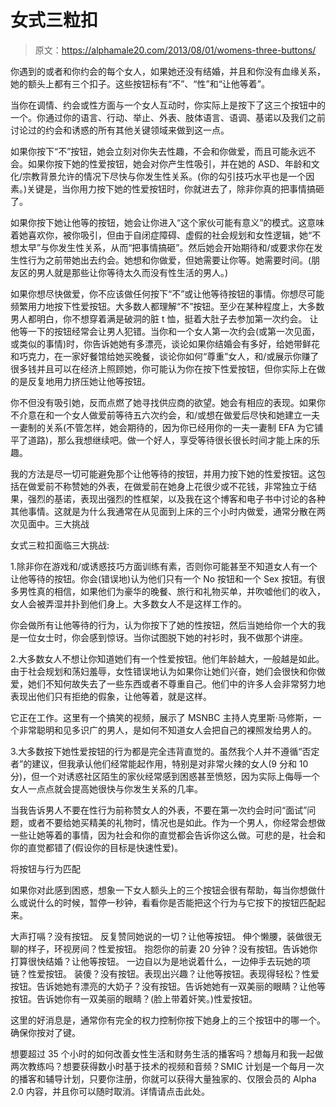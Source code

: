 # 女式三粒扣

> 原文：<https://alphamale20.com/2013/08/01/womens-three-buttons/>

你遇到的或者和你约会的每个女人，如果她还没有结婚，并且和你没有血缘关系，她的额头上都有三个扣子。这些按钮标有“不”、“性”和“让他等着”。

当你在调情、约会或性方面与一个女人互动时，你实际上是按下了这三个按钮中的一个。你通过你的语言、行动、举止、外表、肢体语言、语调、基诺以及我们之前讨论过的约会和诱惑的所有其他关键领域来做到这一点。

如果你按下“不”按钮，她会立刻对你失去性趣，不会和你做爱，而且可能永远不会。如果你按下她的性爱按钮，她会对你产生性吸引，并在她的 ASD、年龄和文化/宗教背景允许的情况下尽快与你发生性关系。(你的勾引技巧水平也是一个因素。)关键是，当你用力按下她的性爱按钮时，你就进去了，除非你真的把事情搞砸了。

如果你按下她让他等的按钮，她会让你进入“这个家伙可能有意义”的模式。这意味着她喜欢你，被你吸引，但由于自闭症障碍、虚假的社会规划和女性逻辑，她“不想太早”与你发生性关系，从而“把事情搞砸”。然后她会开始期待和/或要求你在发生性行为之前带她出去约会。她想和你做爱，但她需要让你等。她需要时间。(朋友区的男人就是那些让你等待太久而没有性生活的男人。)

如果你想尽快做爱，你不应该做任何按下“不”或让他等待按钮的事情。你想尽可能频繁用力地按下性爱按钮。大多数人都理解“不”按钮。至少在某种程度上，大多数男人都明白，你不想穿着满是破洞的脏 t 恤，挺着大肚子去参加第一次约会。
让他等一下的按钮经常会让男人犯错。当你和一个女人第一次约会(或第一次见面，或类似的事情)时，你告诉她她有多漂亮，谈论如果你结婚会有多好，给她带鲜花和巧克力，在一家好餐馆给她买晚餐，谈论你如何“尊重”女人，和/或展示你赚了很多钱并且可以在经济上照顾她，你可能认为你在按下性爱按钮，但你实际上在做的是反复地用力挤压她让他等按钮。

你不但没有吸引她，反而点燃了她寻找供应商的欲望。她会有相应的表现。如果你不介意在和一个女人做爱前等待五六次约会，和/或想在做爱后尽快和她建立一夫一妻制的关系(不管怎样，她会期待的，因为你已经用你的一夫一妻制 EFA 为它铺平了道路)，那么我想继续吧。做一个好人，享受等待很长很长时间才能上床的乐趣。

我的方法是尽一切可能避免那个让他等待的按钮，并用力按下她的性爱按钮。这包括在做爱前不称赞她的外表，在做爱前在她身上花很少或不花钱，非常独立于结果，强烈的基诺，表现出强烈的性框架，以及我在这个博客和电子书中讨论的各种其他事情。这就是为什么我通常在从见面到上床的三个小时内做爱，通常分散在两次见面中。三大挑战

女式三粒扣面临三大挑战:

1.除非你在游戏和/或诱惑技巧方面训练有素，否则你可能甚至不知道女人有一个让他等待的按钮。你会(错误地)认为他们只有一个 No 按钮和一个 Sex 按钮。有很多男性真的相信，如果他们为豪华的晚餐、旅行和礼物买单，并吹嘘他们的收入，女人会被弄湿并扑到他们身上。大多数女人不是这样工作的。

你会做所有让他等待的行为，认为你按下了她的性按钮，然后当她给你一个大的我是一位女士时，你会感到惊讶。当你试图脱下她的衬衫时，我不做那个讲座。

2.大多数女人不想让你知道她们有一个性爱按钮。他们年龄越大，一般越是如此。由于社会规划和荡妇羞辱，女性错误地认为如果你让她们兴奋，她们会很快和你做爱，她们不知何故失去了一些东西或者不尊重自己。他们中的许多人会非常努力地表现出他们只有拒绝的假象，让他等着，就是这样。

它正在工作。这里有一个搞笑的视频，展示了 MSNBC 主持人克里斯·马修斯，一个非常聪明和见多识广的男人，是如何不知道女人会把自己的裸照发给男人的。

3.大多数按下她性爱按钮的行为都是完全违背直觉的。虽然我个人并不遵循“否定者”的建议，但我承认他们经常能起作用，特别是对非常火辣的女人(9 分和 10 分)，但一个对诱惑社区陌生的家伙经常感到困惑甚至愤怒，因为实际上侮辱一个女人一点点就会提高她很快与你发生关系的几率。

当我告诉男人不要在性行为前称赞女人的外表，不要在第一次约会时问“面试”问题，或者不要给她买精美的礼物时，情况也是如此。作为一个男人，你经常会想做一些让她等着的事情，因为社会和你的直觉都会告诉你这么做。可悲的是，社会和你的直觉都错了(假设你的目标是快速性爱)。

将按钮与行为匹配

如果你对此感到困惑，想象一下女人额头上的三个按钮会很有帮助，每当你想做什么或说什么的时候，暂停一秒钟，看看你是否能把这个行为与它按下的按钮匹配起来。

大声打嗝？没有按钮。
反复赞同她说的一切？让他等按钮。
伸个懒腰，装做很无聊的样子，环视房间？性爱按钮。
抱怨你的前妻 20 分钟？没有按钮。告诉她你打算很快结婚？让他等按钮。
一边自以为是地说着什么，一边伸手去玩她的项链？性爱按钮。
装傻？没有按钮。表现出兴趣？让他等按钮。表现得轻松？性爱按钮。告诉她她有漂亮的大奶子？没有按钮。告诉她她有一双美丽的眼睛？让他等按钮。告诉她你有一双美丽的眼睛？(脸上带着奸笑。)性爱按钮。

这里的好消息是，通常你有完全的权力控制你按下她身上的三个按钮中的哪一个。确保你按对了键。

想要超过 35 个小时的如何改善女性生活和财务生活的播客吗？想每月和我一起做两次教练吗？想要获得数小时基于技术的视频和音频？SMIC 计划是一个每月一次的播客和辅导计划，只要你注册，你就可以获得大量独家的、仅限会员的 Alpha 2.0 内容，并且你可以随时取消。详情请点击此处。